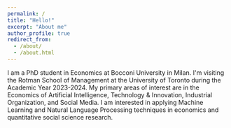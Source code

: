 ```yaml
---
permalink: /
title: "Hello!"
excerpt: "About me"
author_profile: true
redirect_from: 
  - /about/
  - /about.html
---
```

I am a PhD student in Economics at Bocconi University in Milan. I'm visiting the Rotman School of Management at the University of Toronto during the Academic Year 2023-2024. My primary areas of interest are in the Economics of Artificial Intelligence, Technology & Innovation, Industrial Organization, and  Social Media. I am interested in applying Machine Learning and Natural Language Processing techniques in economics and quantitative social science research.
